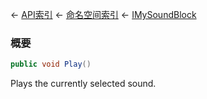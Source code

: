 ← [API索引](Api-Index) ← [命名空间索引](Namespace-Index) ← [IMySoundBlock](SpaceEngineers.Game.ModAPI.Ingame.IMySoundBlock)

### 概要

```csharp
public void Play()
```

Plays the currently selected sound.

